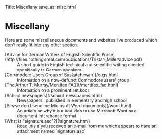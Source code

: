 Title: Miscellany
save_as: misc.html

# Miscellany

Here are some miscellaneous documents and websites I've produced which
don't really fit into any other section.

</dl>
<dt>[Advice for German Writers of English Scientific Prose](http://files.nothingisreal.com/publications/Tristan_Miller/advice.pdf)</dt>
<dd>A short guide to English technical and scientific writing directed specifically to German speakers.</dd>
<dt>[Commodore Users Group of Saskatchewan](/cugs.html)</dt>
<dd>Information on a now-defunct Commodore users' group</dd>
<dt>[The Arthur T. Murray/Mentifex FAQ](/mentifex_faq.html)</dt>
<dd>Information on a prominent net.kook</dd>
<dt>[School newspapers](/school_newspapers.html)</dt>
<dd>Newspapers I published in elementary and high school</dd>
<dt>[Please don't send me Microsoft Word documents](/word.html)</dt>
<dd>An article on why it is a bad idea to use Microsoft Word as a document interchange format
<dt>[What is "signature.asc"?](/signature.html)</dt>
<dd>Read this if you received an e-mail from me which appears to have an attachment named `signature.asc`</dd>
</dl>
